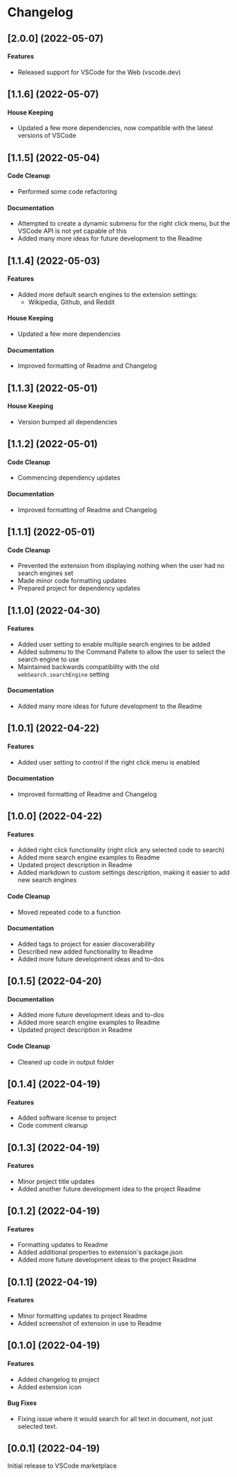 # Changelog

## [2.0.0] (2022-05-07)
#### Features
* Released support for VSCode for the Web (vscode.dev)

## [1.1.6] (2022-05-07)
#### House Keeping
* Updated a few more dependencies, now compatible with the latest versions of VSCode

## [1.1.5] (2022-05-04)
#### Code Cleanup
* Performed some code refactoring

#### Documentation
* Attempted to create a dynamic submenu for the right click menu, but the VSCode API is not yet capable of this
* Added many more ideas for future development to the Readme

## [1.1.4] (2022-05-03)
#### Features
* Added more default search engines to the extension settings:
  - Wikipedia, Github, and Reddit

#### House Keeping
* Updated a few more dependencies

#### Documentation
* Improved formatting of Readme and Changelog

## [1.1.3] (2022-05-01)
#### House Keeping
* Version bumped all dependencies

## [1.1.2] (2022-05-01)
#### Code Cleanup
* Commencing dependency updates

#### Documentation
* Improved formatting of Readme and Changelog

## [1.1.1] (2022-05-01)
#### Code Cleanup
* Prevented the extension from displaying nothing when the user had no search engines set
* Made minor code formatting updates
* Prepared project for dependency updates

## [1.1.0] (2022-04-30)
#### Features
* Added user setting to enable multiple search engines to be added
* Added submenu to the Command Pallete to allow the user to select the search engine to use
* Maintained backwards compatibility with the old `webSearch.searchEngine` setting

#### Documentation
* Added many more ideas for future development to the Readme

## [1.0.1] (2022-04-22)
#### Features
* Added user setting to control if the right click menu is enabled

#### Documentation
* Improved formatting of Readme and Changelog

## [1.0.0] (2022-04-22)
#### Features
* Added right click functionality (right click any selected code to search)
* Added more search engine examples to Readme
* Updated project description in Readme
* Added markdown to custom settings description, making it easier to add new search engines

#### Code Cleanup
* Moved repeated code to a function

#### Documentation
* Added tags to project for easier discoverability
* Described new added functionality to Readme
* Added more future development ideas and to-dos

## [0.1.5] (2022-04-20)
#### Documentation
* Added more future development ideas and to-dos
* Added more search engine examples to Readme
* Updated project description in Readme

#### Code Cleanup
* Cleaned up code in output folder

## [0.1.4] (2022-04-19)
#### Features
* Added software license to project
* Code comment cleanup

## [0.1.3] (2022-04-19)
#### Features
* Minor project title updates
* Added another future development idea to the project Readme

## [0.1.2] (2022-04-19)
#### Features
* Formatting updates to Readme
* Added additional properties to extension's package.json
* Added more future development ideas to the project Readme

## [0.1.1] (2022-04-19)
#### Features
* Minor formatting updates to project Readme
* Added screenshot of extension in use to Readme

## [0.1.0] (2022-04-19)
#### Features
* Added changelog to project
* Added extension icon

#### Bug Fixes
* Fixing issue where it would search for all text in document, not just selected text.

## [0.0.1] (2022-04-19)
Initial release to VSCode marketplace
